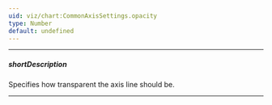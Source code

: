 ```yaml
---
uid: viz/chart:CommonAxisSettings.opacity
type: Number
default: undefined
---
```

---
##### shortDescription
Specifies how transparent the axis line should be.

---
<!--
This property accepts a value from 0 to 1, where 0 makes the axis line completely transparent, and 1 makes it opaque.
-->